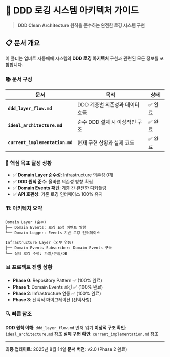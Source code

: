 # 🔗 DDD 로깅 시스템 아키텍처 가이드

> **DDD Clean Architecture 원칙을 준수하는 완전한 로깅 시스템 구현**

## 📋 문서 개요

이 폴더는 업비트 자동매매 시스템의 **DDD 로깅 아키텍처** 구현과 관련된 모든 정보를 포함합니다.

### 📚 문서 구성

| 문서 | 목적 | 상태 |
|------|------|------|
| **`ddd_layer_flow.md`** | DDD 계층별 의존성과 데이터 흐름 | ✅ 완료 |
| **`ideal_architecture.md`** | 순수 DDD 설계 시 이상적인 구조 | ✅ 완료 |
| **`current_implementation.md`** | 현재 구현 상황과 실제 코드 | ✅ 완료 |

### 🎯 핵심 목표 달성 상황

- ✅ **Domain Layer 순수성**: Infrastructure 의존성 0개
- ✅ **DDD 원칙 준수**: 올바른 의존성 방향 확립
- ✅ **Domain Events 패턴**: 계층 간 완전한 디커플링
- ✅ **API 호환성**: 기존 로깅 인터페이스 100% 유지

### 🏗️ 아키텍처 요약

```
Domain Layer (순수)
├── Domain Events: 로깅 요청 이벤트 발행
└── Domain Logger: Events 기반 로깅 인터페이스

Infrastructure Layer (외부 연동)
├── Domain Events Subscriber: Domain Events 구독
└── 실제 로깅 수행: 파일/콘솔/DB
```

### 📊 프로젝트 진행 상황

- **Phase 0**: Repository Pattern ✅ (100% 완료)
- **Phase 1**: Domain Events 로깅 ✅ (100% 완료)
- **Phase 2**: Infrastructure 연동 ✅ (100% 완료)
- **Phase 3**: 선택적 마이그레이션 (선택사항)

### 🔍 빠른 참조

**DDD 원칙 이해**: `ddd_layer_flow.md` 먼저 읽기
**이상적 구조 확인**: `ideal_architecture.md` 참조
**실제 구현 확인**: `current_implementation.md` 참조

---

**최종 업데이트**: 2025년 8월 14일
**문서 버전**: v2.0 (Phase 2 완료)
